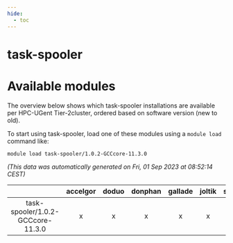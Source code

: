 ```yaml
---
hide:
  - toc
---
```


task-spooler
============

# Available modules


The overview below shows which task-spooler installations are available per HPC-UGent Tier-2cluster, ordered based on software version (new to old).

To start using task-spooler, load one of these modules using a `module load` command like:

```shell
module load task-spooler/1.0.2-GCCcore-11.3.0
```

*(This data was automatically generated on Fri, 01 Sep 2023 at 08:52:14 CEST)*  

| |accelgor|doduo|donphan|gallade|joltik|skitty|swalot|victini|
| :---: | :---: | :---: | :---: | :---: | :---: | :---: | :---: | :---: |
|task-spooler/1.0.2-GCCcore-11.3.0|x|x|x|x|x|x|x|x|
